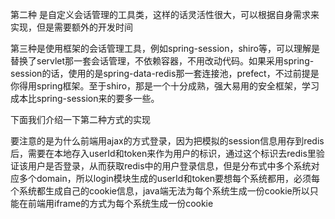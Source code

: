 第二种 是自定义会话管理的工具类，这样的话灵活性很大，可以根据自身需求来实现，但是需要额外的开发时间

第三种是使用框架的会话管理工具，例如spring-session，shiro等，可以理解是替换了servlet那一套会话管理，不依赖容器，不用改动代码。如果采用spring-session的话，使用的是spring-data-redis那一套连接池，prefect，不过前提是你得用spring框架。至于shiro，那是一个十分成熟，强大易用的安全框架，学习成本比spring-session来的要多一些。

下面我们介绍一下第二种方式的实现

要注意的是为什么前端用ajax的方式登录，因为把模拟的session信息用存到redis后，需要在本地存入userId和token来作为用户的标识，通过这个标识去redis里验证该用户是否登录，从而获取redis中的用户登录信息，但是分布式中多个系统对应多个domain，所以login模块生成的userId和token要想每个系统都用，必须每个系统都生成自己的cookie信息，java端无法为每个系统生成一份cookie所以只能在前端用iframe的方式为每个系统生成一份cookie
